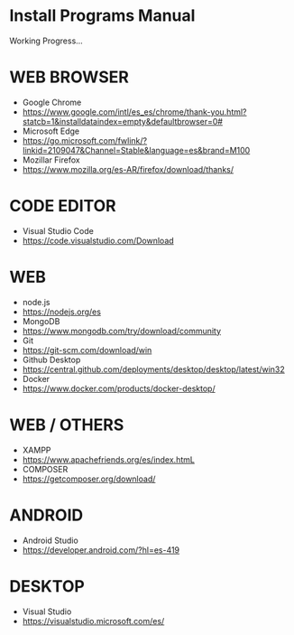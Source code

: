 # Install Programs Manual

Working Progress...

# WEB BROWSER
- Google Chrome
- https://www.google.com/intl/es_es/chrome/thank-you.html?statcb=1&installdataindex=empty&defaultbrowser=0#
- Microsoft Edge
- https://go.microsoft.com/fwlink/?linkid=2109047&Channel=Stable&language=es&brand=M100
- Mozillar Firefox
- https://www.mozilla.org/es-AR/firefox/download/thanks/

# CODE EDITOR
- Visual Studio Code
- https://code.visualstudio.com/Download

# WEB
- node.js
- https://nodejs.org/es
- MongoDB
- https://www.mongodb.com/try/download/community
- Git
- https://git-scm.com/download/win
- Github Desktop
- https://central.github.com/deployments/desktop/desktop/latest/win32
- Docker
- https://www.docker.com/products/docker-desktop/

# WEB / OTHERS
- XAMPP
- https://www.apachefriends.org/es/index.htmL
- COMPOSER
- https://getcomposer.org/download/

# ANDROID
- Android Studio
- https://developer.android.com/?hl=es-419

# DESKTOP
- Visual Studio
- https://visualstudio.microsoft.com/es/
